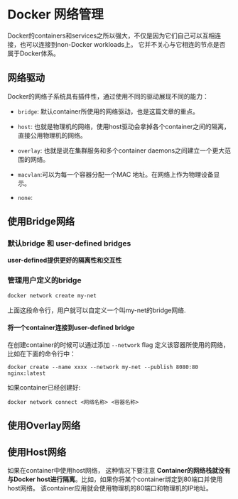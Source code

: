 # Docker 网络管理

Docker的containers和services之所以强大，不仅是因为它们自己可以互相连接，也可以连接到non-Docker workloads上。 它并不关心与它相连的节点是否属于Docker体系。

## 网络驱动

Docker的网络子系统具有插件性，通过使用不同的驱动展现不同的能力：

* `bridge`: 默认container所使用的网络驱动，也是这篇文章的重点。

* `host`: 也就是物理机的网络，使用host驱动会拿掉各个container之间的隔离，直接公用物理机的网络。

* `overlay`: 也就是说在集群服务和多个container daemons之间建立一个更大范围的网络。

* `macvlan`:可以为每一个容器分配一个MAC 地址。在网络上作为物理设备显示。

* `none`:

## 使用Bridge网络

### 默认bridge 和 user-defined bridges

**user-defined提供更好的隔离性和交互性**


### 管理用户定义的bridge

```bash
docker network create my-net
```

上面这段命令行，用户就可以自定义一个叫my-net的bridge网络.

#### 将一个container连接到user-defined bridge

在创建container的时候可以通过添加 `--network` flag 定义该容器所使用的网络，比如在下面的命令行中：

```
docker create --name xxxx --network my-net --publish 8080:80 nginx:latest
```

如果container已经创建好:

```
docker network connect <网络名称> <容器名称>
```

## 使用Overlay网络

## 使用Host网络

如果在container中使用host网络， 这种情况下要注意
**Container的网络栈就没有与Docker host进行隔离**。比如，如果你将某个container绑定到80端口并使用host网络。 该container应用就会使用物理机的80端口和物理机的IP地址。

